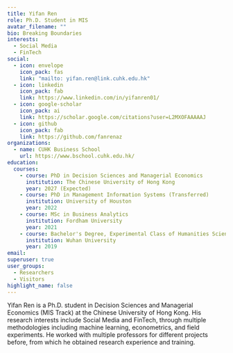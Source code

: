 ```yaml
---
title: Yifan Ren
role: Ph.D. Student in MIS
avatar_filename: ""
bio: Breaking Boundaries
interests:
  - Social Media
  - FinTech
social:
  - icon: envelope
    icon_pack: fas
    link: "mailto: yifan.ren@link.cuhk.edu.hk"
  - icon: linkedin
    icon_pack: fab
    link: https://www.linkedin.com/in/yifanren01/
  - icon: google-scholar
    icon_pack: ai
    link: https://scholar.google.com/citations?user=L2MXOFAAAAAJ
  - icon: github
    icon_pack: fab
    link: https://github.com/fanrenaz
organizations:
  - name: CUHK Business School
    url: https://www.bschool.cuhk.edu.hk/
education:
  courses:
    - course: PhD in Decision Sciences and Managerial Economics
      institution: The Chinese University of Hong Kong
      year: 2027 (Expected)
    - course: PhD in Management Information Systems (Transferred)
      institution: University of Houston
      year: 2022
    - course: MSc in Business Analytics
      institution: Fordham University
      year: 2021
    - course: Bachelor's Degree, Experimental Class of Humanities Sciences
      institution: Wuhan University
      year: 2019
email: 
superuser: true
user_groups:
  - Researchers
  - Visitors
highlight_name: false
---
```

Yifan Ren is a Ph.D. student in Decision Sciences and Managerial Economics (MIS Track) at the Chinese University of Hong Kong. His research interests include Social Media and FinTech, through multiple methodologies including machine learning, econometrics, and field experiments. He worked with multiple professors for different projects before, from which he obtained research experience and training.
